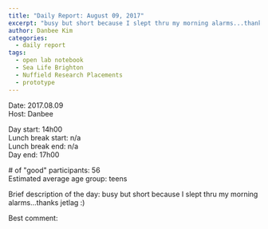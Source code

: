 ```yaml
---
title: "Daily Report: August 09, 2017"
excerpt: "busy but short because I slept thru my morning alarms...thanks jetlag :) "
author: Danbee Kim
categories:
  - daily report
tags:
  - open lab notebook
  - Sea Life Brighton
  - Nuffield Research Placements
  - prototype
---
```


Date: 2017.08.09    
Host: Danbee  

Day start: 14h00   
Lunch break start: n/a   
Lunch break end: n/a  
Day end: 17h00  

\# of "good" participants: 56   
Estimated average age group: teens

Brief description of the day: busy but short because I slept thru my morning alarms...thanks jetlag :)

Best comment:
